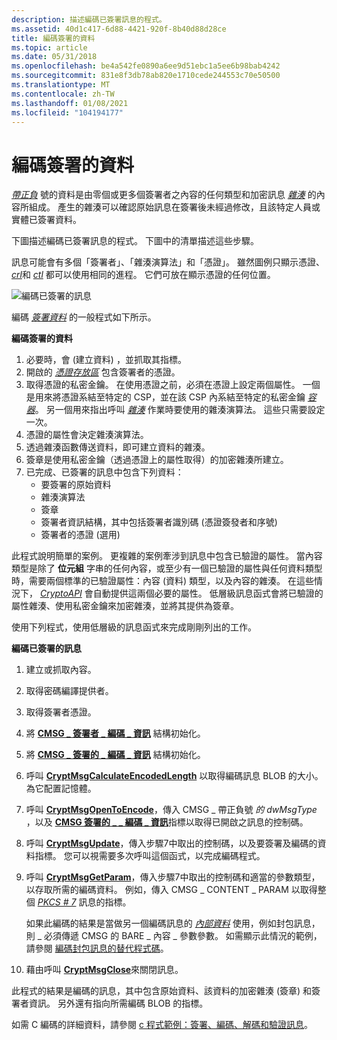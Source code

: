 ```yaml
---
description: 描述編碼已簽署訊息的程式。
ms.assetid: 40d1c417-6d88-4421-920f-8b40d88d28ce
title: 編碼簽署的資料
ms.topic: article
ms.date: 05/31/2018
ms.openlocfilehash: be4a542fe0890a6ee9d51ebc1a5ee6b98bab4242
ms.sourcegitcommit: 831e8f3db78ab820e1710cede244553c70e50500
ms.translationtype: MT
ms.contentlocale: zh-TW
ms.lasthandoff: 01/08/2021
ms.locfileid: "104194177"
---
```

# <a name="encoding-signed-data"></a>編碼簽署的資料

[*帶正負*](../secgloss/s-gly.md) 號的資料是由零個或更多個簽署者之內容的任何類型和加密訊息 [*雜湊*](../secgloss/h-gly.md) 的內容所組成。 產生的雜湊可以確認原始訊息在簽署後未經過修改，且該特定人員或實體已簽署資料。

下圖描述編碼已簽署訊息的程式。 下圖中的清單描述這些步驟。

訊息可能會有多個「簽署者」、「雜湊演算法」和「憑證」。 雖然圖例只顯示憑證、 [*crl*](../secgloss/c-gly.md)和 [*ctl*](../secgloss/c-gly.md) 都可以使用相同的進程。 它們可放在顯示憑證的任何位置。

![編碼已簽署的訊息](images/signmsg2.png)

編碼 [*簽署資料*](../secgloss/s-gly.md) 的一般程式如下所示。

**編碼簽署的資料**

1.  必要時，會 (建立資料) ，並抓取其指標。
2.  開啟的 [*憑證存放區*](../secgloss/c-gly.md) 包含簽署者的憑證。
3.  取得憑證的私密金鑰。 在使用憑證之前，必須在憑證上設定兩個屬性。 一個是用來將憑證系結至特定的 CSP，並在該 CSP 內系結至特定的私密金鑰 [*容器*](../secgloss/k-gly.md)。 另一個用來指出呼叫 [*雜湊*](../secgloss/h-gly.md) 作業時要使用的雜湊演算法。 這些只需要設定一次。
4.  憑證的屬性會決定雜湊演算法。
5.  透過雜湊函數傳送資料，即可建立資料的雜湊。
6.  簽章是使用私密金鑰（透過憑證上的屬性取得）的加密雜湊所建立。
7.  已完成、已簽署的訊息中包含下列資料：
    -   要簽署的原始資料
    -   雜湊演算法
    -   簽章
    -   簽署者資訊結構，其中包括簽署者識別碼 (憑證簽發者和序號) 
    -   簽署者的憑證 (選用) 

此程式說明簡單的案例。 更複雜的案例牽涉到訊息中包含已驗證的屬性。 當內容類型是除了 **位元組** 字串的任何內容，或至少有一個已驗證的屬性與任何資料類型時，需要兩個標準的已驗證屬性：內容 (資料) 類型，以及內容的雜湊。 在這些情況下， [*CryptoAPI*](../secgloss/c-gly.md) 會自動提供這兩個必要的屬性。 低層級訊息函式會將已驗證的屬性雜湊、使用私密金鑰來加密雜湊，並將其提供為簽章。

使用下列程式，使用低層級的訊息函式來完成剛剛列出的工作。

**編碼已簽署的訊息**

1.  建立或抓取內容。
2.  取得密碼編譯提供者。
3.  取得簽署者憑證。
4.  將 [**CMSG \_ 簽署者 \_ 編碼 \_ 資訊**](/windows/desktop/api/Wincrypt/ns-wincrypt-cmsg_signer_encode_info) 結構初始化。
5.  將 [**CMSG \_ 簽署的 \_ 編碼 \_ 資訊**](/windows/desktop/api/Wincrypt/ns-wincrypt-cmsg_signed_encode_info) 結構初始化。
6.  呼叫 [**CryptMsgCalculateEncodedLength**](/windows/desktop/api/Wincrypt/nf-wincrypt-cryptmsgcalculateencodedlength) 以取得編碼訊息 BLOB 的大小。 為它配置記憶體。
7.  呼叫 [**CryptMsgOpenToEncode**](/windows/desktop/api/Wincrypt/nf-wincrypt-cryptmsgopentoencode)，傳入 CMSG \_ 帶正負號 *的 dwMsgType* ，以及 [**CMSG 簽署的 \_ \_ 編碼 \_ 資訊**](/windows/desktop/api/Wincrypt/ns-wincrypt-cmsg_signed_encode_info)指標以取得已開啟之訊息的控制碼。
8.  呼叫 [**CryptMsgUpdate**](/windows/desktop/api/Wincrypt/nf-wincrypt-cryptmsgupdate)，傳入步驟7中取出的控制碼，以及要簽署及編碼的資料指標。 您可以視需要多次呼叫這個函式，以完成編碼程式。
9.  呼叫 [**CryptMsgGetParam**](/windows/desktop/api/Wincrypt/nf-wincrypt-cryptmsggetparam)，傳入步驟7中取出的控制碼和適當的參數類型，以存取所需的編碼資料。 例如，傳入 CMSG \_ CONTENT \_ PARAM 以取得整個 [*PKCS \# 7*](../secgloss/p-gly.md) 訊息的指標。

    如果此編碼的結果是當做另一個編碼訊息的 [*內部資料*](../secgloss/i-gly.md) 使用，例如封包訊息，則 \_ 必須傳遞 CMSG 的 BARE \_ 內容 \_ 參數參數。 如需顯示此情況的範例，請參閱 [編碼封包訊息的替代程式碼](alternate-code-for-encoding-an-enveloped-message.md)。

10. 藉由呼叫 [**CryptMsgClose**](/windows/desktop/api/Wincrypt/nf-wincrypt-cryptmsgclose)來關閉訊息。

此程式的結果是編碼的訊息，其中包含原始資料、該資料的加密雜湊 (簽章) 和簽署者資訊。 另外還有指向所需編碼 BLOB 的指標。

如需 C 編碼的詳細資料，請參閱 [c 程式範例：簽署、編碼、解碼和驗證訊息](example-c-program-signing-encoding-decoding-and-verifying-a-message.md)。

 

 
